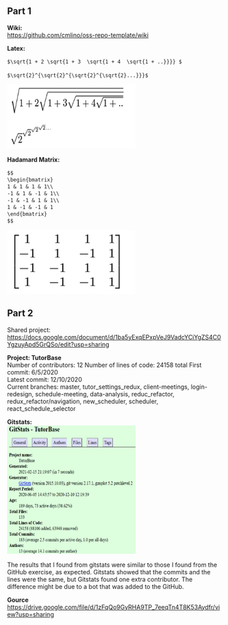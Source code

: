 ## Part 1
<b>Wiki: </b> </br>
 https://github.com/cmlino/oss-repo-template/wiki </br>

<b> Latex: </b> </br>
 
 ```
 $\sqrt{1 + 2 \sqrt{1 + 3  \sqrt{1 + 4  \sqrt{1 + ..}}}} $

 $\sqrt{2}^{\sqrt{2}^{\sqrt{2}^{\sqrt{2}...}}}$
 ```

<img width="300" height="150" alt="portfolio_view" src=latex.PNG> </br>

<b> Hadamard Matrix: </b> </br>
```
$$
\begin{bmatrix}
1 & 1 & 1 & 1\\
-1 & 1 & -1 & 1\\
-1 & -1 & 1 & 1\\
1 & -1 & -1 & 1
\end{bmatrix}
$$
```

<img width="300" height="150" alt="portfolio_view" src=hadamard.PNG> </br>


## Part 2
Shared project: https://docs.google.com/document/d/1ba5yExqEPxpVeJ9VadcYCiYgZS4C0YgzuyApd5GrQSo/edit?usp=sharing

<b>Project: TutorBase</b> </br>
Number of contributors: 12
Number of lines of code: 24158 total
First commit: 6/5/2020 </br>
Latest commit: 12/10/2020 </br>
Current branches: master, tutor_settings_redux, client-meetings, login-redesign, schedule-meeting, data-analysis, reduc_refactor, redux_refactor/navigation, new_scheduler, scheduler, react_schedule_selector </br>

<b> Gitstats: </b> </br>
<img width="300" height="300" alt="portfolio_view" src=tutorbase_stats.PNG> </br>

The results that I found from gitstats were similar to those I found from the GitHub exercise, as expected. Gitstats showed that the commits and the lines were the same, but Gitstats found one extra contributor. The difference might be due to a bot that was added to the GitHub.  </br>


<b> Gource </b> </br>
https://drive.google.com/file/d/1zFqQo9GyRHA9TP_7eeqTn4T8K53Aydfr/view?usp=sharing
